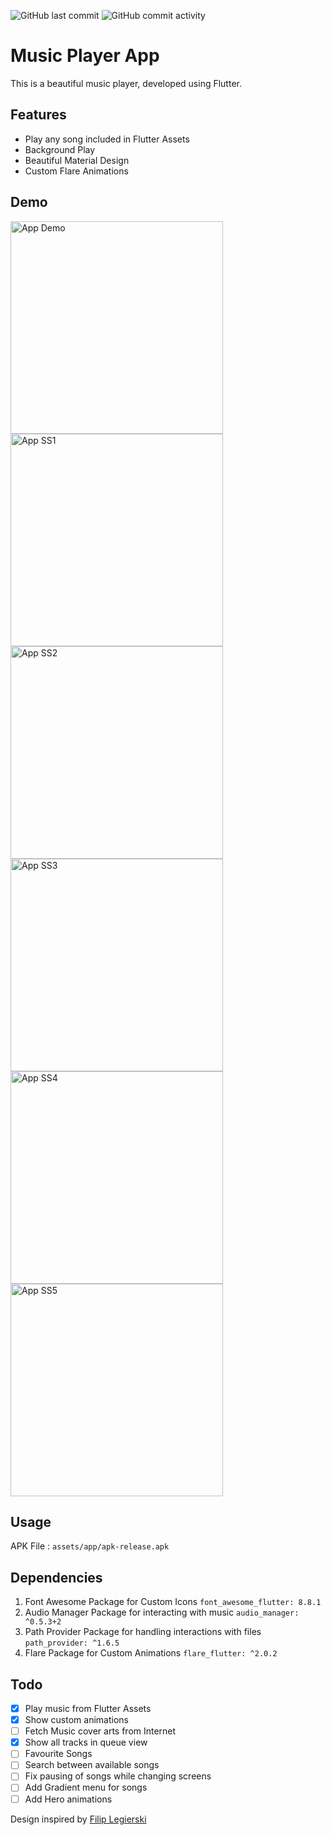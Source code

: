 ![GitHub last commit](https://img.shields.io/github/last-commit/LiquidatorCoder/Music-Player?color=green)
![GitHub commit activity](https://img.shields.io/github/commit-activity/y/LiquidatorCoder/Music-Player?label=commits)
<!-- <img src="android/app/src/main/res/drawable/image.png" width=25 alt="App Demo"> -->
# Music Player App

This is a beautiful music player, developed using Flutter.

## Features

- Play any song included in Flutter Assets
- Background Play
- Beautiful Material Design
- Custom Flare Animations

## Demo

<img src="demo/demo.gif" width=340 alt="App Demo">
<img src="demo/demo1.jpg" width=340 alt="App SS1">
<img src="demo/demo2.jpg" width=340 alt="App SS2">
<img src="demo/demo3.jpg" width=340 alt="App SS3">
<img src="demo/demo4.jpg" width=340 alt="App SS4">
<img src="demo/demo5.jpg" width=340 alt="App SS5">

## Usage

APK File : `assets/app/apk-release.apk`

## Dependencies

1. Font Awesome Package for Custom Icons `font_awesome_flutter: 8.8.1`
2. Audio Manager Package for interacting with music `audio_manager: ^0.5.3+2`
3. Path Provider Package for handling interactions with files `path_provider: ^1.6.5`
4. Flare Package for Custom Animations `flare_flutter: ^2.0.2`

## Todo

- [x] Play music from Flutter Assets
- [x] Show custom animations
- [ ] Fetch Music cover arts from Internet
- [x] Show all tracks in queue view
- [ ] Favourite Songs
- [ ] Search between available songs
- [ ] Fix pausing of songs while changing screens
- [ ] Add Gradient menu for songs
- [ ] Add Hero animations

Design inspired by [Filip Legierski](https://dribbble.com/kedavra)